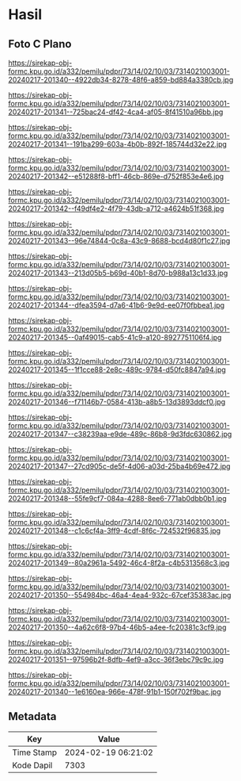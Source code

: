 # Hasil

## Foto C Plano

https://sirekap-obj-formc.kpu.go.id/a332/pemilu/pdpr/73/14/02/10/03/7314021003001-20240217-201340--4922db34-8278-48f6-a859-bd884a3380cb.jpg

https://sirekap-obj-formc.kpu.go.id/a332/pemilu/pdpr/73/14/02/10/03/7314021003001-20240217-201341--725bac24-df42-4ca4-af05-8f41510a96bb.jpg

https://sirekap-obj-formc.kpu.go.id/a332/pemilu/pdpr/73/14/02/10/03/7314021003001-20240217-201341--191ba299-603a-4b0b-892f-185744d32e22.jpg

https://sirekap-obj-formc.kpu.go.id/a332/pemilu/pdpr/73/14/02/10/03/7314021003001-20240217-201342--e51288f8-bff1-46cb-869e-d752f853e4e6.jpg

https://sirekap-obj-formc.kpu.go.id/a332/pemilu/pdpr/73/14/02/10/03/7314021003001-20240217-201342--f49df4e2-4f79-43db-a712-a4624b51f368.jpg

https://sirekap-obj-formc.kpu.go.id/a332/pemilu/pdpr/73/14/02/10/03/7314021003001-20240217-201343--96e74844-0c8a-43c9-8688-bcd4d80f1c27.jpg

https://sirekap-obj-formc.kpu.go.id/a332/pemilu/pdpr/73/14/02/10/03/7314021003001-20240217-201343--213d05b5-b69d-40b1-8d70-b988a13c1d33.jpg

https://sirekap-obj-formc.kpu.go.id/a332/pemilu/pdpr/73/14/02/10/03/7314021003001-20240217-201344--dfea3594-d7a6-41b6-9e9d-ee07f0fbbea1.jpg

https://sirekap-obj-formc.kpu.go.id/a332/pemilu/pdpr/73/14/02/10/03/7314021003001-20240217-201345--0af49015-cab5-41c9-a120-8927751106f4.jpg

https://sirekap-obj-formc.kpu.go.id/a332/pemilu/pdpr/73/14/02/10/03/7314021003001-20240217-201345--1f1cce88-2e8c-489c-9784-d50fc8847a94.jpg

https://sirekap-obj-formc.kpu.go.id/a332/pemilu/pdpr/73/14/02/10/03/7314021003001-20240217-201346--f71146b7-0584-413b-a8b5-13d3893ddcf0.jpg

https://sirekap-obj-formc.kpu.go.id/a332/pemilu/pdpr/73/14/02/10/03/7314021003001-20240217-201347--c38239aa-e9de-489c-86b8-9d3fdc630862.jpg

https://sirekap-obj-formc.kpu.go.id/a332/pemilu/pdpr/73/14/02/10/03/7314021003001-20240217-201347--27cd905c-de5f-4d06-a03d-25ba4b69e472.jpg

https://sirekap-obj-formc.kpu.go.id/a332/pemilu/pdpr/73/14/02/10/03/7314021003001-20240217-201348--55fe9cf7-084a-4288-8ee6-771ab0dbb0b1.jpg

https://sirekap-obj-formc.kpu.go.id/a332/pemilu/pdpr/73/14/02/10/03/7314021003001-20240217-201348--c1c6cf4a-3ff9-4cdf-8f6c-724532f96835.jpg

https://sirekap-obj-formc.kpu.go.id/a332/pemilu/pdpr/73/14/02/10/03/7314021003001-20240217-201349--80a2961a-5492-46c4-8f2a-c4b5313568c3.jpg

https://sirekap-obj-formc.kpu.go.id/a332/pemilu/pdpr/73/14/02/10/03/7314021003001-20240217-201350--554984bc-46a4-4ea4-932c-67cef35383ac.jpg

https://sirekap-obj-formc.kpu.go.id/a332/pemilu/pdpr/73/14/02/10/03/7314021003001-20240217-201350--4a62c6f8-97b4-46b5-a4ee-fc20381c3cf9.jpg

https://sirekap-obj-formc.kpu.go.id/a332/pemilu/pdpr/73/14/02/10/03/7314021003001-20240217-201351--97596b2f-8dfb-4ef9-a3cc-36f3ebc79c9c.jpg

https://sirekap-obj-formc.kpu.go.id/a332/pemilu/pdpr/73/14/02/10/03/7314021003001-20240217-201340--1e6160ea-966e-478f-91b1-150f702f9bac.jpg


## Metadata

| Key        | Value               |
| ---------- | ------------------- |
| Time Stamp | 2024-02-19 06:21:02 |
| Kode Dapil | 7303                |



